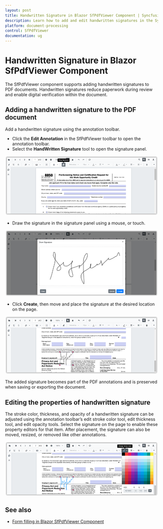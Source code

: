 ```yaml
---
layout: post
title: Handwritten Signature in Blazor SfPdfViewer Component | Syncfusion
description: Learn how to add and edit handwritten signatures in the Syncfusion Blazor SfPdfViewer component.
platform: document-processing
control: SfPdfViewer
documentation: ug
---
```


# Handwritten Signature in Blazor SfPdfViewer Component

The SfPdfViewer component supports adding handwritten signatures to PDF documents. Handwritten signatures reduce paperwork during review and enable digital verification within the document.

## Adding a handwritten signature to the PDF document

Add a handwritten signature using the annotation toolbar.

* Click the **Edit Annotation** in the SfPdfViewer toolbar to open the annotation toolbar.
* Select the **HandWritten Signature** tool to open the signature panel.

![Handwritten signature option in Blazor SfPdfViewer](../blazor-classic/images/blazor-pdfviewer-handwritten-sign.png)

* Draw the signature in the signature panel using a mouse, or touch.

![Signature panel displayed in Blazor SfPdfViewer](../blazor-classic/images/blazor-pdfviewer-sign-panel.png)

* Click **Create**, then move and place the signature at the desired location on the page.

![Placing a handwritten signature in Blazor SfPdfViewer](../blazor-classic/images/blazor-pdfviewer-adding-signature.png)

The added signature becomes part of the PDF annotations and is preserved when saving or exporting the document.

## Editing the properties of handwritten signature

The stroke color, thickness, and opacity of a handwritten signature can be adjusted using the annotation toolbar’s edit stroke color tool, edit thickness tool, and edit opacity tools. Select the signature on the page to enable these property editors for that item. After placement, the signature can also be moved, resized, or removed like other annotations.

![Editing handwritten signature properties in Blazor SfPdfViewer](../blazor-classic/images/blazor-pdfviewer-signature-properties.png)

## See also

* [Form filling in Blazor SfPdfViewer Component](./form-filling)